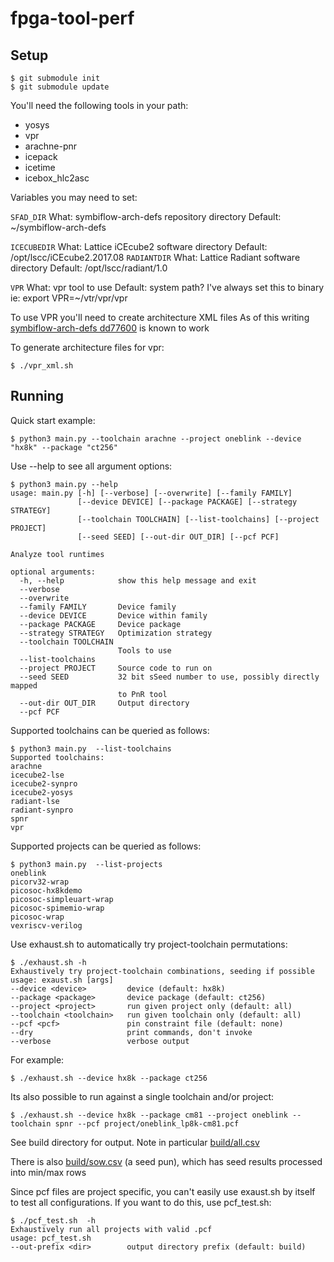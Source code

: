 # fpga-tool-perf

## Setup

```
$ git submodule init
$ git submodule update
```
You'll need the following tools in your path:
* yosys
* vpr
* arachne-pnr
* icepack
* icetime
* icebox_hlc2asc

Variables you may need to set:

`SFAD_DIR`
    What: symbiflow-arch-defs repository directory
    Default: ~/symbiflow-arch-defs
    
`ICECUBEDIR`
    What: Lattice iCEcube2 software directory
    Default: /opt/lscc/iCEcube2.2017.08
`RADIANTDIR`
    What: Lattice Radiant software directory
    Default: /opt/lscc/radiant/1.0
    
`VPR`
    What: vpr tool to use
    Default: system path? I've always set this to binary
    ie: export VPR=~/vtr/vpr/vpr


To use VPR you'll need to create architecture XML files
As of this writing [symbiflow-arch-defs dd77600](https://github.com/SymbiFlow/symbiflow-arch-defs/tree/dd77600) 
is known to work

To generate architecture files for vpr:
```
$ ./vpr_xml.sh
```

## Running

Quick start example:
```
$ python3 main.py --toolchain arachne --project oneblink --device "hx8k" --package "ct256"
```

Use --help to see all argument options:
```
$ python3 main.py --help
usage: main.py [-h] [--verbose] [--overwrite] [--family FAMILY]
               [--device DEVICE] [--package PACKAGE] [--strategy STRATEGY]
               [--toolchain TOOLCHAIN] [--list-toolchains] [--project PROJECT]
               [--seed SEED] [--out-dir OUT_DIR] [--pcf PCF]

Analyze tool runtimes

optional arguments:
  -h, --help            show this help message and exit
  --verbose
  --overwrite
  --family FAMILY       Device family
  --device DEVICE       Device within family
  --package PACKAGE     Device package
  --strategy STRATEGY   Optimization strategy
  --toolchain TOOLCHAIN
                        Tools to use
  --list-toolchains
  --project PROJECT     Source code to run on
  --seed SEED           32 bit sSeed number to use, possibly directly mapped
                        to PnR tool
  --out-dir OUT_DIR     Output directory
  --pcf PCF
```

Supported toolchains can be queried as follows:
```
$ python3 main.py  --list-toolchains
Supported toolchains:
arachne
icecube2-lse
icecube2-synpro
icecube2-yosys
radiant-lse
radiant-synpro
spnr
vpr
```

Supported projects can be queried as follows:
```
$ python3 main.py  --list-projects
oneblink
picorv32-wrap
picosoc-hx8kdemo
picosoc-simpleuart-wrap
picosoc-spimemio-wrap
picosoc-wrap
vexriscv-verilog
```

Use exhaust.sh to automatically try project-toolchain permutations:
```
$ ./exhaust.sh -h
Exhaustively try project-toolchain combinations, seeding if possible
usage: exaust.sh [args]
--device <device>         device (default: hx8k)
--package <package>       device package (default: ct256)
--project <project>       run given project only (default: all)
--toolchain <toolchain>   run given toolchain only (default: all)
--pcf <pcf>               pin constraint file (default: none)
--dry                     print commands, don't invoke
--verbose                 verbose output
```

For example:
```
$ ./exhaust.sh --device hx8k --package ct256
```

Its also possible to run against a single toolchain and/or project:
```
$ ./exhaust.sh --device hx8k --package cm81 --project oneblink --toolchain spnr --pcf project/oneblink_lp8k-cm81.pcf
```

See build directory for output. Note in particular [build/all.csv](build/all.csv)

There is also [build/sow.csv](build/sow.csv) (a seed pun), which has seed results processed into min/max rows

Since pcf files are project specific, you can't easily use exaust.sh by itself to test all configurations. If you want to do this, use pcf_test.sh:
```
$ ./pcf_test.sh  -h
Exhaustively run all projects with valid .pcf
usage: pcf_test.sh
--out-prefix <dir>        output directory prefix (default: build)
```
